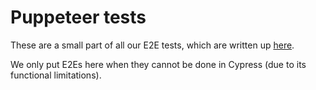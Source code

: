 # Puppeteer tests

These are a small part of all our E2E tests, which are written up [here](https://github.com/bbc/simorgh/blob/latest/cypress/README.md).

We only put E2Es here when they cannot be done in Cypress (due to its functional limitations).
